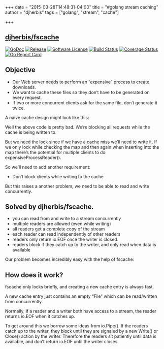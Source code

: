 +++
date = "2015-03-28T14:48:31-04:00"
title = "#golang stream caching"
author = "djherbis"
tags = ["golang", "stream", "cache"]

+++

## [djherbis/fscache](https://github.com/djherbis/fscache)

[![GoDoc](https://godoc.org/github.com/djherbis/fscache?status.svg)](https://godoc.org/github.com/djherbis/fscache)
[![Release](https://img.shields.io/github/release/djherbis/fscache.svg)](https://github.com/djherbis/fscache/releases/latest)
[![Software License](https://img.shields.io/badge/license-MIT-brightgreen.svg)](LICENSE.txt)
[![Build Status](https://travis-ci.org/djherbis/fscache.svg?branch=master)](https://travis-ci.org/djherbis/fscache)
[![Coverage Status](https://coveralls.io/repos/djherbis/fscache/badge.svg?branch=master)](https://coveralls.io/r/djherbis/fscache?branch=master)
[![Go Report Card](https://goreportcard.com/badge/github.com/djherbis/fscache)](https://goreportcard.com/report/github.com/djherbis/fscache)

## Objective

* Our Web server needs to perform an “expensive” process to create downloads.
* We want to cache these files so they don’t have to be generated on every request.
* If two or more concurrent clients ask for the same file, don’t generate it twice.

A naive cache design might look like this:
<script src="https://gist.github.com/djherbis/450ac4dfd1c062593d25.js"></script>

Well the above code is pretty bad. We’re blocking all requests while the cache is being written to.

But we need the lock since if we have a cache miss we’ll need to write it. If we only lock while checking the map and then again when inserting into the map there’s the potential for multiple clients to do expensiveProcessReader().

So we’ll need to add another requirement:

* Don’t block clients while writing to the cache

But this raises a another problem, we need to be able to read and write concurrently.

## Solved by djherbis/fscache.

* you can read from and write to a stream concurrently
* multiple readers are allowed (even while writing)
* all readers get a complete copy of the stream
* each reader can read independently of other readers
* readers only return io.EOF once the writer is closed.
* readers block if they catch up to the writer, and only read when data is available

Our problem becomes incredibly easy with the help of fscache:
<script src="https://gist.github.com/djherbis/be170c3f3a5e489ce216.js"></script>

## How does it work?
fscache only locks briefly, and creating a new cache entry is always fast.

A new cache entry just contains an empty “File” which can be read/written from concurrently.

Normally, if a reader and a writer both have access to a stream, the reader returns io.EOF when it catches up.

To get around this we borrow some ideas from io.Pipe(). If the readers catch up to the writer, they block until they are signaled by a new Write() or Close() action by the writer. Therefore the readers sit patiently until data is available, and don’t return io.EOF until the writer closes.